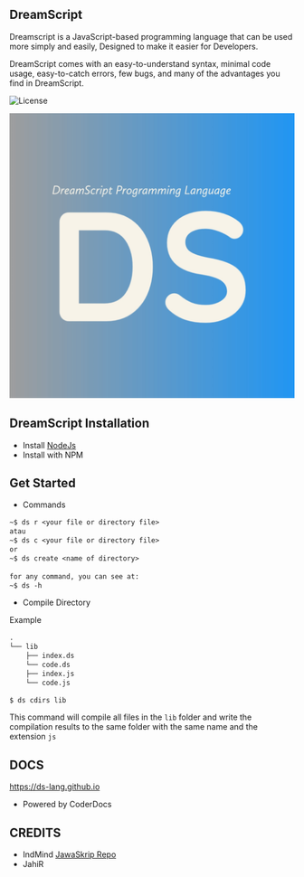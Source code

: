 ## DreamScript
Dreamscript is a JavaScript-based programming language that can be used more simply and easily, Designed to make it easier for Developers.

DreamScript comes with an easy-to-understand syntax, minimal code usage, easy-to-catch errors, few bugs, and many of the advantages you find in DreamScript.



![License](https://img.shields.io/badge/License-MIT-blue.svg)

![Image](https://raw.githubusercontent.com/ds-lang/DreamScript/main/imagee.jpg)


## DreamScript Installation

- Install [NodeJs](https://nodejs.org/en/)
- Install with NPM

## Get Started

- Commands
```
~$ ds r <your file or directory file>
atau
~$ ds c <your file or directory file>
or
~$ ds create <name of directory>

for any command, you can see at:
~$ ds -h
```

- Compile Directory

Example
```
.
└── lib
    ├── index.ds
    └── code.ds
    ├── index.js
    └── code.js
```

`$ ds cdirs lib`

This command will compile all files in the `lib` folder and write the compilation results to the same folder with the same name and the extension `js`

## DOCS
https://ds-lang.github.io
- Powered by CoderDocs


## CREDITS
- IndMind [JawaSkrip Repo](https://github.com/Jawaksrip/jawaskrip)
- JahiR
